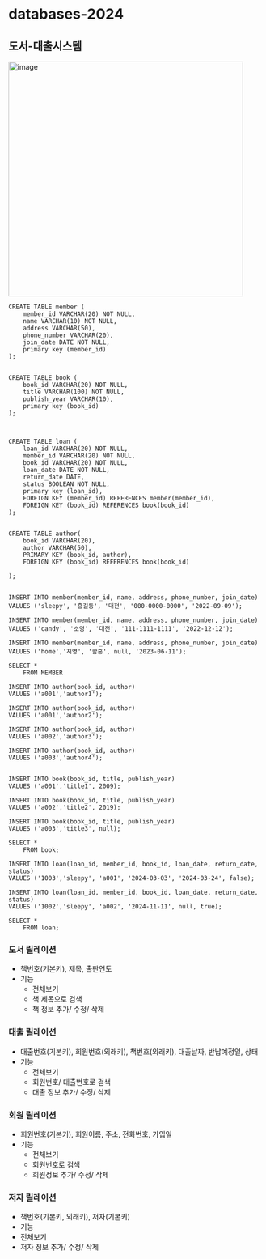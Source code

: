 # databases-2024
## 도서-대출시스템

<img width="464" alt="image" src="https://github.com/user-attachments/assets/2ddf29fa-1e70-41f0-8a73-15c21acdfee5" />


```
CREATE TABLE member (
	member_id VARCHAR(20) NOT NULL,
	name VARCHAR(10) NOT NULL,
	address VARCHAR(50),
	phone_number VARCHAR(20),
	join_date DATE NOT NULL,
	primary key (member_id)
);


CREATE TABLE book (
	book_id VARCHAR(20) NOT NULL,
	title VARCHAR(100) NOT NULL,
	publish_year VARCHAR(10),
	primary key (book_id)
);



CREATE TABLE loan (
	loan_id VARCHAR(20) NOT NULL,
	member_id VARCHAR(20) NOT NULL,
	book_id VARCHAR(20) NOT NULL,
	loan_date DATE NOT NULL,
	return_date DATE,
	status BOOLEAN NOT NULL,
	primary key (loan_id),
	FOREIGN KEY (member_id) REFERENCES member(member_id),
	FOREIGN KEY (book_id) REFERENCES book(book_id)
);

	
CREATE TABLE author(
	book_id VARCHAR(20),
	author VARCHAR(50),
	PRIMARY KEY (book_id, author),
	FOREIGN KEY (book_id) REFERENCES book(book_id)
	
);


INSERT INTO member(member_id, name, address, phone_number, join_date)
VALUES ('sleepy', '홍길동', '대전', '000-0000-0000', '2022-09-09');

INSERT INTO member(member_id, name, address, phone_number, join_date)
VALUES ('candy', '소영', '대전', '111-1111-1111', '2022-12-12');

INSERT INTO member(member_id, name, address, phone_number, join_date)
VALUES ('home','지영', '함흥', null, '2023-06-11');

SELECT *
	FROM MEMBER
	
INSERT INTO author(book_id, author)
VALUES ('a001','author1');

INSERT INTO author(book_id, author)
VALUES ('a001','author2');

INSERT INTO author(book_id, author)
VALUES ('a002','author3');

INSERT INTO author(book_id, author)
VALUES ('a003','author4');


INSERT INTO book(book_id, title, publish_year)
VALUES ('a001','title1', 2009);

INSERT INTO book(book_id, title, publish_year)
VALUES ('a002','title2', 2019);

INSERT INTO book(book_id, title, publish_year)
VALUES ('a003','title3', null);

SELECT *
	FROM book;

INSERT INTO loan(loan_id, member_id, book_id, loan_date, return_date, status)
VALUES ('1003','sleepy', 'a001', '2024-03-03', '2024-03-24', false);

INSERT INTO loan(loan_id, member_id, book_id, loan_date, return_date, status)
VALUES ('1002','sleepy', 'a002', '2024-11-11', null, true);

SELECT *
	FROM loan;

```

### 도서 릴레이션
- 책번호(기본키), 제목, 출판연도
- 기능
  - 전체보기
  - 책 제목으로 검색
  - 책 정보 추가/ 수정/ 삭제

### 대출 릴레이션
- 대출번호(기본키), 회원번호(외래키), 책번호(외래키), 대출날짜, 반납예정일, 상태
- 기능
  - 전체보기
  - 회원번호/ 대출번호로 검색
  - 대출 정보 추가/ 수정/ 삭제

### 회원 릴레이션
- 회원번호(기본키), 회원이름, 주소, 전화번호, 가입일
- 기능
  - 전체보기
  - 회원번호로 검색
  - 회원정보 추가/ 수정/ 삭제

### 저자 릴레이션
-  책번호(기본키, 외래키), 저자(기본키)
-  기능
  - 전체보기
  - 저자 정보 추가/ 수정/ 삭제
